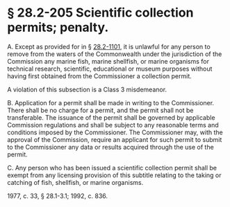 # § 28.2-205 Scientific collection permits; penalty.

<p>A. Except as provided for in § <a href='http://law.lis.virginia.gov/vacode/28.2-1101/'>28.2-1101</a>, it is unlawful for any person to remove from the waters of the Commonwealth under the jurisdiction of the Commission any marine fish, marine shellfish, or marine organisms for technical research, scientific, educational or museum purposes without having first obtained from the Commissioner a collection permit.</p><p>A violation of this subsection is a Class 3 misdemeanor.</p><p>B. Application for a permit shall be made in writing to the Commissioner. There shall be no charge for a permit, and the permit shall not be transferable. The issuance of the permit shall be governed by applicable Commission regulations and shall be subject to any reasonable terms and conditions imposed by the Commissioner. The Commissioner may, with the approval of the Commission, require an applicant for such permit to submit to the Commissioner any data or results acquired through the use of the permit.</p><p>C. Any person who has been issued a scientific collection permit shall be exempt from any licensing provision of this subtitle relating to the taking or catching of fish, shellfish, or marine organisms.</p><p>1977, c. 33, § 28.1-3.1; 1992, c. 836.</p>